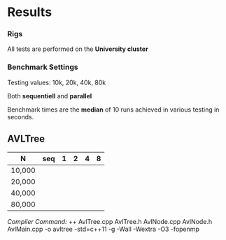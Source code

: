 # Results

### Rigs
All tests are performed on the **University cluster**

### Benchmark Settings

Testing values: 10k, 20k, 40k, 80k

Both **sequentiell** and **parallel**

Benchmark times are the **median** of 10 runs achieved in various testing in seconds.

## AVLTree

| N | seq | 1 | 2 | 4 | 8 |
|------|-------|--------|--------|--------|--------|
| 10,000 | | | | | |
| 20,000 | | | | | |
| 40,000 | | | | | |
| 80,000 | | | | | |

_Compiler Command:_ ++ AvlTree.cpp AvlTree.h AvlNode.cpp AvlNode.h AvlMain.cpp -o avltree -std=c++11 -g -Wall -Wextra -O3 -fopenmp

